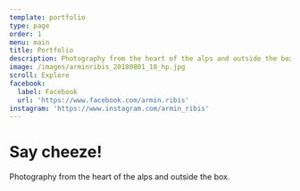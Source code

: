 ```yaml
---
template: portfolio
type: page
order: 1
menu: main
title: Portfolio
description: Photography from the heart of the alps and outside the box.
image: /images/arminribis_20180801_18_hp.jpg
scroll: Explore
facebook:
  label: Facebook
  url: 'https://www.facebook.com/armin.ribis'
instagram: 'https://www.instagram.com/armin_ribis'
---
```

# Say cheeze!

Photography from the heart of the alps and outside the box.
